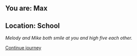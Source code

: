 
## You are: Max
## Location: School

*Melody and Mike both smile at you and high five each other.*

[Continue journey](/node/basketball_max)
